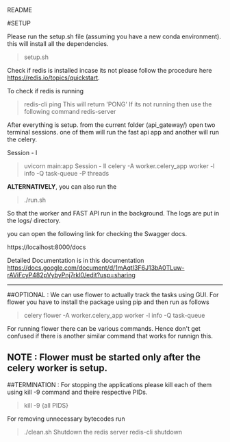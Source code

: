 README

#SETUP

Please run the setup.sh file (assuming you have a new conda environment). this will install all the dependencies.
> setup.sh

Check if redis is installed incase its not please follow the procedure here https://redis.io/topics/quickstart.

To check if redis is running
> redis-cli ping 
This will return 
> 'PONG'
If its not running then use the following command 
> redis-server

After everything is setup. from the current folder (api_gateway/) open two terminal sessions. 
one of them will run the fast api app and another will run the celery. 

Session - I
> uvicorn main:app
Session - II
> celery -A worker.celery_app worker -l info -Q task-queue -P threads


**ALTERNATIVELY**,
 you can also run the 
> ./run.sh

So that the worker and FAST API run in the background. The logs are put in the logs/ directory.

you can open the following link for checking the Swagger docs.

https://localhost:8000/docs

Detailed Documentation is in this documentation 
https://docs.google.com/document/d/1mAqtI3F6J13bA0TLuw-rAViFcyP482pVybyPnj7rkl0/edit?usp=sharing

------------------------------------------------------------------------------------------
##OPTIONAL : 
We can use flower to actually track the tasks using GUI. For flower you have to install the package using pip and then run as follows 

> celery flower -A worker.celery_app worker -l info -Q task-queue 

For running flower there can be various commands. Hence don't get confused if there is another similar command that works for runnign this.

NOTE : Flower must be started only after the celery worker is setup.
---------------------------------------------------------------------------------------------
##TERMINATION : 
For stopping the applications please kill each of them using kill -9 command and theire respective PIDs.

> kill -9 {all PIDS}

For removing unnecessary bytecodes run 
> ./clean.sh
Shutdown the redis server 
> redis-cli shutdown

